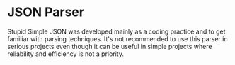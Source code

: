 # JSON Parser #

Stupid Simple JSON was developed mainly as a coding practice and to get familiar with parsing techniques. It's not recommended to use this parser in serious projects even though it can be useful in simple projects where reliability and efficiency is not a priority.
